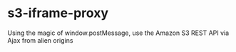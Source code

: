 s3-iframe-proxy
===============

Using the magic of window.postMessage, use the Amazon S3 REST API via Ajax from alien origins